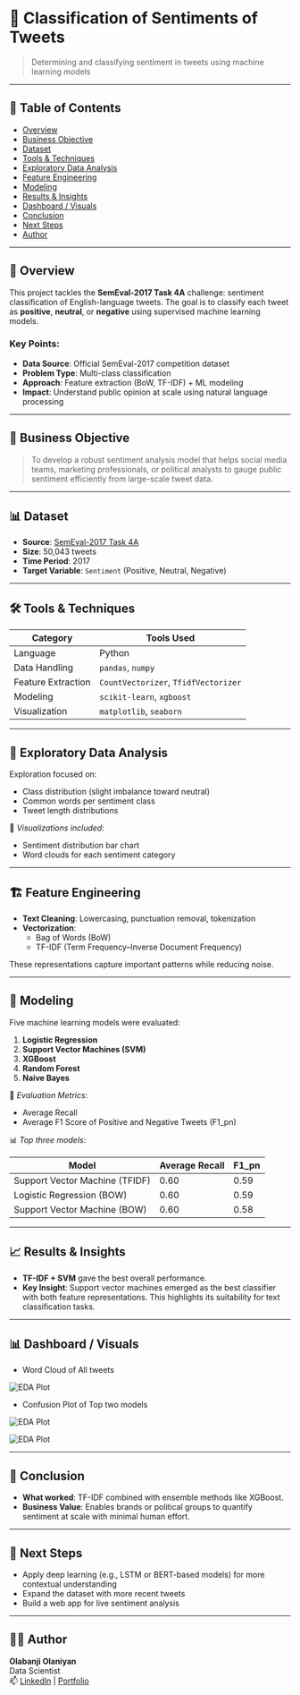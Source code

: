 # 💼 Classification of Sentiments of Tweets  
> Determining and classifying sentiment in tweets using machine learning models

---

## 📌 Table of Contents  
- [Overview](#🧩-overview)  
- [Business Objective](#🎯-business-objective)  
- [Dataset](#📊-dataset)  
- [Tools & Techniques](#🛠️-tools--techniques)  
- [Exploratory Data Analysis](#🔎-exploratory-data-analysis)  
- [Feature Engineering](#🏗️-feature-engineering)  
- [Modeling](#🤖-modeling)  
- [Results & Insights](#📈-results--insights)  
- [Dashboard / Visuals](#📊-dashboard--visuals)  
- [Conclusion](#🧾-conclusion)  
- [Next Steps](#🔄-next-steps)  
- [Author](#👨‍💻-author)  

---

## 🧩 Overview  

This project tackles the **SemEval-2017 Task 4A** challenge: sentiment classification of English-language tweets. The goal is to classify each tweet as **positive**, **neutral**, or **negative** using supervised machine learning models.  

### Key Points:
- **Data Source**: Official SemEval-2017 competition dataset  
- **Problem Type**: Multi-class classification  
- **Approach**: Feature extraction (BoW, TF-IDF) + ML modeling  
- **Impact**: Understand public opinion at scale using natural language processing  

---

## 🎯 Business Objective  

> To develop a robust sentiment analysis model that helps social media teams, marketing professionals, or political analysts to gauge public sentiment efficiently from large-scale tweet data.  

---

## 📊 Dataset  

- **Source**: [SemEval-2017 Task 4A](http://alt.qcri.org/semeval2017/task4/)  
- **Size**: 50,043 tweets  
- **Time Period**: 2017  
- **Target Variable**: `Sentiment` (Positive, Neutral, Negative)  

---

## 🛠️ Tools & Techniques  

| **Category**       | **Tools Used**                                  |
|--------------------|--------------------------------------------------|
| Language           | Python                                           |
| Data Handling      | `pandas`, `numpy`                                |
| Feature Extraction | `CountVectorizer`, `TfidfVectorizer`            |
| Modeling           | `scikit-learn`, `xgboost`                        |
| Visualization      | `matplotlib`, `seaborn`                          |

---

## 🔎 Exploratory Data Analysis  

Exploration focused on:
- Class distribution (slight imbalance toward neutral)
- Common words per sentiment class
- Tweet length distributions  

📌 *Visualizations included:*  
- Sentiment distribution bar chart  
- Word clouds for each sentiment category  

---

## 🏗️ Feature Engineering  

- **Text Cleaning**: Lowercasing, punctuation removal, tokenization  
- **Vectorization**:  
  - Bag of Words (BoW)  
  - TF-IDF (Term Frequency–Inverse Document Frequency)  

These representations capture important patterns while reducing noise.

---

## 🤖 Modeling  

Five machine learning models were evaluated:
1. **Logistic Regression**  
2. **Support Vector Machines (SVM)**  
3. **XGBoost**  
4. **Random Forest**  
5. **Naive Bayes**  

📌 *Evaluation Metrics*:
- Average Recall
- Average F1 Score of Positive and Negative Tweets (F1_pn)  

📊 *Top three models*:

| **Model**              | **Average Recall** | **F1_pn** |
|------------------------|--------------------|-----------|
| Support Vector Machine (TFIDF) | 0.60              | 0.59         |
| Logistic Regression (BOW)    | 0.60               | 0.59         |
| Support Vector Machine (BOW)| 0.60              | 0.58         |

---

## 📈 Results & Insights  

- **TF-IDF + SVM** gave the best overall performance.  
- **Key Insight**: Support vector machines emerged as the best classifier with both feature representations. This highlights its suitability for text classification tasks.
---

## 📊 Dashboard / Visuals  
- Word Cloud of All tweets

![EDA Plot](images/word%20cloud%20of%20all%20tweets.png)

- Confusion Plot of Top two models

![EDA Plot](images/sentiment_analysis_conf_mat1.png)

![EDA Plot](images/sentiment_analysis_conf_mat2.png)
  

---

## 🧾 Conclusion  

- **What worked**: TF-IDF combined with ensemble methods like XGBoost.  
- **Business Value**: Enables brands or political groups to quantify sentiment at scale with minimal human effort.  

---

## 🔄 Next Steps  

- Apply deep learning (e.g., LSTM or BERT-based models) for more contextual understanding  
- Expand the dataset with more recent tweets  
- Build a web app for live sentiment analysis  

---

## 👨‍💻 Author  

**Olabanji Olaniyan**  
Data Scientist  
📫 [LinkedIn](https://www.linkedin.com/in/olabanji-olaniyan-59a6b0198/) | [Portfolio](https://banjiola.github.io/Olabanji-Olaniyan/)
